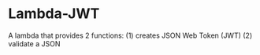 # Lambda-JWT
A lambda that provides 2 functions:
 (1) creates JSON Web Token (JWT)
 (2) validate a JSON

